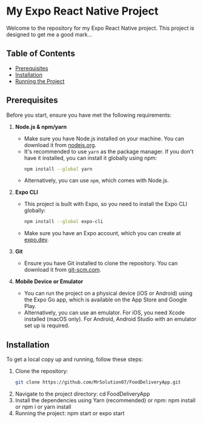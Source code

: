 # My Expo React Native Project

Welcome to the repository for my Expo React Native project. This project is designed to get me a good mark...

## Table of Contents

- [Prerequisites](#prerequisites)
- [Installation](#installation)
- [Running the Project](#running-the-project)

## Prerequisites

Before you start, ensure you have met the following requirements:

1. **Node.js & npm/yarn**
   - Make sure you have Node.js installed on your machine. You can download it from [nodejs.org](https://nodejs.org/).
   - It's recommended to use `yarn` as the package manager. If you don't have it installed, you can install it globally using npm:
     ```bash
     npm install --global yarn
     ```
   - Alternatively, you can use `npm`, which comes with Node.js.

2. **Expo CLI**
   - This project is built with Expo, so you need to install the Expo CLI globally:
     ```bash
     npm install --global expo-cli
     ```
   - Make sure you have an Expo account, which you can create at [expo.dev](https://expo.dev/).

3. **Git**
   - Ensure you have Git installed to clone the repository. You can download it from [git-scm.com](https://git-scm.com/).

4. **Mobile Device or Emulator**
   - You can run the project on a physical device (iOS or Android) using the Expo Go app, which is available on the App Store and Google Play.
   - Alternatively, you can use an emulator. For iOS, you need Xcode installed (macOS only). For Android, Android Studio with an emulator set up is required.

## Installation

To get a local copy up and running, follow these steps:

1. Clone the repository:
   ```bash
   git clone https://github.com/MrSolution07/FoodDeliveryApp.git
2.	Navigate to the project directory:
  cd FoodDeliveryApp
3. Install the dependencies using Yarn (recommended) or npm:
  npm install or npm i or yarn install
4. Running the project:
   npm start or expo start
  
